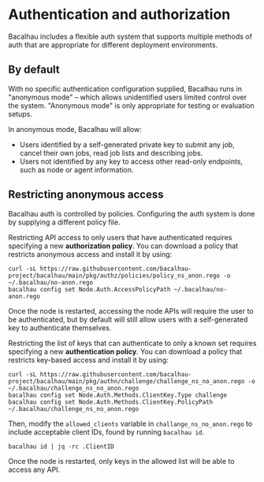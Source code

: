 # Authentication and authorization

Bacalhau includes a flexible auth system that supports multiple methods of auth
that are appropriate for different deployment environments.

## By default

With no specific authentication configuration supplied, Bacalhau runs in
"anonymous mode" – which allows unidentified users limited control over the
system. "Anonymous mode" is only appropriate for testing or evaluation setups.

In anonymous mode, Bacalhau will allow:

- Users identified by a self-generated private key to submit any job, cancel
  their own jobs, read job lists and describing jobs.
- Users not identified by any key to access other read-only endpoints, such as
  node or agent information.

## Restricting anonymous access

Bacalhau auth is controlled by policies. Configuring the auth system is done by
supplying a different policy file.

Restricting API access to only users that have authenticated requires specifying
a new **authorization policy**. You can download a policy that restricts
anonymous access and install it by using:

    curl -sL https://raw.githubusercontent.com/bacalhau-project/bacalhau/main/pkg/authz/policies/policy_ns_anon.rego -o ~/.bacalhau/no-anon.rego
    bacalhau config set Node.Auth.AccessPolicyPath ~/.bacalhau/no-anon.rego

Once the node is restarted, accessing the node APIs will require the user to be
authenticated, but by default will still allow users with a self-generated key
to authenticate themselves.

Restricting the list of keys that can authenticate to only a known set requires
specifying a new **authentication policy**. You can download a policy that
restricts key-based access and install it by using:

    curl -sL https://raw.githubusercontent.com/bacalhau-project/bacalhau/main/pkg/authn/challenge/challenge_ns_no_anon.rego -o ~/.bacalhau/challenge_ns_no_anon.rego
    bacalhau config set Node.Auth.Methods.ClientKey.Type challenge
    bacalhau config set Node.Auth.Methods.ClientKey.PolicyPath ~/.bacalhau/challenge_ns_no_anon.rego

Then, modify the `allowed_clients` variable in `challange_ns_no_anon.rego` to
include acceptable client IDs, found by running `bacalhau id`.

    bacalhau id | jq -rc .ClientID

Once the node is restarted, only keys in the allowed list will be able to access
any API.
